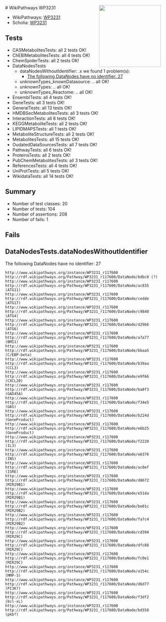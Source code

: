 <img style="float: right; width: 200px" src="https://upload.wikimedia.org/wikipedia/commons/thumb/8/83/Wplogo_with_text_500.png/640px-Wplogo_with_text_500.png" />
# WikiPathways WP3231

* WikiPathways: [WP3231](https://new.wikipathways.org/pathways/WP3231)
* Scholia: [WP3231](https://scholia.toolforge.org/wikipathways/WP3231)
## Tests
* CASMetabolitesTests: all 2 tests OK!
* ChEBIMetabolitesTests: all 4 tests OK!
* ChemSpiderTests: all 2 tests OK!
* DataNodesTests
    * dataNodesWithoutIdentifier: .x we found 1 problem(s):
        * [The following DataNodes have no identifier: 27](#8792c4b6)
    * unknownTypes_knownDatasource: .. all OK!
    * unknownTypes: .. all OK!
    * unknownTypes_Reactome: .. all OK!
* EnsemblTests: all 4 tests OK!
* GeneTests: all 3 tests OK!
* GeneralTests: all 13 tests OK!
* HMDBSecMetabolitesTests: all 3 tests OK!
* InteractionTests: all 8 tests OK!
* KEGGMetaboliteTests: all 2 tests OK!
* LIPIDMAPSTests: all 1 tests OK!
* MetaboliteStructureTests: all 2 tests OK!
* MetabolitesTests: all 15 tests OK!
* OudatedDataSourcesTests: all 7 tests OK!
* PathwayTests: all 6 tests OK!
* ProteinsTests: all 2 tests OK!
* PubChemMetabolitesTests: all 3 tests OK!
* ReferencesTests: all 4 tests OK!
* UniProtTests: all 5 tests OK!
* WikidataTests: all 14 tests OK!


## Summary

* Number of test classes: 20
* Number of tests: 104
* Number of assertions: 208
* Number of fails: 1

## Fails

<a name="8792c4b6" />

## DataNodesTests.dataNodesWithoutIdentifier

The following DataNodes have no identifier: 27
```
http://www.wikipathways.org/instance/WP3231_r117600 http://rdf.wikipathways.org/Pathway/WP3231_r117600/DataNode/bdbc0 (?)
http://www.wikipathways.org/instance/WP3231_r117600 http://rdf.wikipathways.org/Pathway/WP3231_r117600/DataNode/ac835 (ATG11)
http://www.wikipathways.org/instance/WP3231_r117600 http://rdf.wikipathways.org/Pathway/WP3231_r117600/DataNode/cedde (ATG17)
http://www.wikipathways.org/instance/WP3231_r117600 http://rdf.wikipathways.org/Pathway/WP3231_r117600/DataNode/c9840 (ATG4)
http://www.wikipathways.org/instance/WP3231_r117600 http://rdf.wikipathways.org/Pathway/WP3231_r117600/DataNode/d29b6 (ATG6)
http://www.wikipathways.org/instance/WP3231_r117600 http://rdf.wikipathways.org/Pathway/WP3231_r117600/DataNode/a7a77 (BMI1)
http://www.wikipathways.org/instance/WP3231_r117600 http://rdf.wikipathways.org/Pathway/WP3231_r117600/DataNode/bbaa5 (C/EBP-beta)
http://www.wikipathways.org/instance/WP3231_r117600 http://rdf.wikipathways.org/Pathway/WP3231_r117600/DataNode/b39aa (CCL3)
http://www.wikipathways.org/instance/WP3231_r117600 http://rdf.wikipathways.org/Pathway/WP3231_r117600/DataNode/e9f66 (CXCL20)
http://www.wikipathways.org/instance/WP3231_r117600 http://rdf.wikipathways.org/Pathway/WP3231_r117600/DataNode/ba8f3 (GAD45A)
http://www.wikipathways.org/instance/WP3231_r117600 http://rdf.wikipathways.org/Pathway/WP3231_r117600/DataNode/f34e5 (GAS)
http://www.wikipathways.org/instance/WP3231_r117600 http://rdf.wikipathways.org/Pathway/WP3231_r117600/DataNode/b224d (GeneProduct)
http://www.wikipathways.org/instance/WP3231_r117600 http://rdf.wikipathways.org/Pathway/WP3231_r117600/DataNode/e6b25 (GeneProduct)
http://www.wikipathways.org/instance/WP3231_r117600 http://rdf.wikipathways.org/Pathway/WP3231_r117600/DataNode/f2220 (IL3)
http://www.wikipathways.org/instance/WP3231_r117600 http://rdf.wikipathways.org/Pathway/WP3231_r117600/DataNode/e6376 (INS)
http://www.wikipathways.org/instance/WP3231_r117600 http://rdf.wikipathways.org/Pathway/WP3231_r117600/DataNode/ac0ef (ISRE)
http://www.wikipathways.org/instance/WP3231_r117600 http://rdf.wikipathways.org/Pathway/WP3231_r117600/DataNode/d8672 (MIR29B1)
http://www.wikipathways.org/instance/WP3231_r117600 http://rdf.wikipathways.org/Pathway/WP3231_r117600/DataNode/e51da (MIR29B1)
http://www.wikipathways.org/instance/WP3231_r117600 http://rdf.wikipathways.org/Pathway/WP3231_r117600/DataNode/be01c (MIR29B2)
http://www.wikipathways.org/instance/WP3231_r117600 http://rdf.wikipathways.org/Pathway/WP3231_r117600/DataNode/fa7c4 (MIR29B2)
http://www.wikipathways.org/instance/WP3231_r117600 http://rdf.wikipathways.org/Pathway/WP3231_r117600/DataNode/cd394 (MIR29C)
http://www.wikipathways.org/instance/WP3231_r117600 http://rdf.wikipathways.org/Pathway/WP3231_r117600/DataNode/dfc88 (MIR29C)
http://www.wikipathways.org/instance/WP3231_r117600 http://rdf.wikipathways.org/Pathway/WP3231_r117600/DataNode/fc0e1 (MIR29C)
http://www.wikipathways.org/instance/WP3231_r117600 http://rdf.wikipathways.org/Pathway/WP3231_r117600/DataNode/a154c (MMP-3)
http://www.wikipathways.org/instance/WP3231_r117600 http://rdf.wikipathways.org/Pathway/WP3231_r117600/DataNode/d6d77 (PI3K?)
http://www.wikipathways.org/instance/WP3231_r117600 http://rdf.wikipathways.org/Pathway/WP3231_r117600/DataNode/f3df2 (bcl-xL)
http://www.wikipathways.org/instance/WP3231_r117600 http://rdf.wikipathways.org/Pathway/WP3231_r117600/DataNode/bd358 (pkb?)
```

